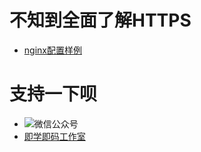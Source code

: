 不知到全面了解HTTPS
===============
* [nginx配置样例](./nginx.md)

支持一下呗
============
* ![微信公众号](http://static.cdn.weiyum.cn/images/weiyu/learn_code.jpg?imageView/2/w/300)
* [即学即码工作室](http://www.weiyum.cn)

            
    

   
    
    
